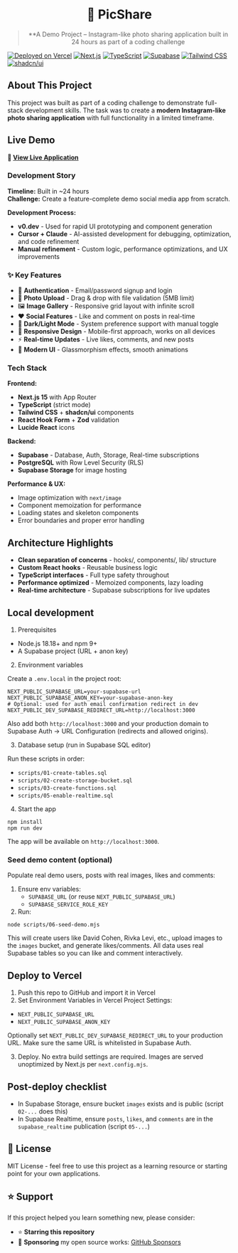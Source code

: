 <div align="center">

# 📸 PicShare

> \*\*A Demo Project – Instagram-like photo sharing application built in 24 hours as part of a coding challenge

</div>

[![Deployed on Vercel](https://img.shields.io/badge/Deployed%20on-Vercel-black?style=for-the-badge&logo=vercel)](https://pics-share.vercel.app)
[![Next.js](https://img.shields.io/badge/Next.js-15-black?style=for-the-badge&logo=next.js)](https://nextjs.org/)
[![TypeScript](https://img.shields.io/badge/TypeScript-5-blue?style=for-the-badge&logo=typescript)](https://www.typescriptlang.org/)
[![Supabase](https://img.shields.io/badge/Supabase-green?style=for-the-badge&logo=supabase)](https://supabase.com/)
[![Tailwind CSS](https://img.shields.io/badge/Tailwind_CSS-38B2AC?style=for-the-badge&logo=tailwind-css)](https://tailwindcss.com/)
[![shadcn/ui](https://img.shields.io/badge/shadcn%2Fui-black?style=for-the-badge)](https://ui.shadcn.com/)

## About This Project

This project was built as part of a coding challenge to demonstrate full-stack development skills. The task was to create a **modern Instagram-like photo sharing application** with full functionality in a limited timeframe.

## Live Demo

**🔗 [View Live Application](https://pics-share.vercel.app)**

### Development Story

**Timeline:** Built in ~24 hours  
**Challenge:** Create a feature-complete demo social media app from scratch.

**Development Process:**

- **v0.dev** - Used for rapid UI prototyping and component generation
- **Cursor + Claude** - AI-assisted development for debugging, optimization, and code refinement
- **Manual refinement** - Custom logic, performance optimizations, and UX improvements

### ✨ Key Features

- 🔐 **Authentication** - Email/password signup and login
- 📸 **Photo Upload** - Drag & drop with file validation (5MB limit)
- 🖼️ **Image Gallery** - Responsive grid layout with infinite scroll
- ❤️ **Social Features** - Like and comment on posts in real-time
- 🌙 **Dark/Light Mode** - System preference support with manual toggle
- 📱 **Responsive Design** - Mobile-first approach, works on all devices
- ⚡ **Real-time Updates** - Live likes, comments, and new posts
- 🎨 **Modern UI** - Glassmorphism effects, smooth animations

### Tech Stack

**Frontend:**

- **Next.js 15** with App Router
- **TypeScript** (strict mode)
- **Tailwind CSS** + **shadcn/ui** components
- **React Hook Form** + **Zod** validation
- **Lucide React** icons

**Backend:**

- **Supabase** - Database, Auth, Storage, Real-time subscriptions
- **PostgreSQL** with Row Level Security (RLS)
- **Supabase Storage** for image hosting

**Performance & UX:**

- Image optimization with `next/image`
- Component memoization for performance
- Loading states and skeleton components
- Error boundaries and proper error handling

## Architecture Highlights

- **Clean separation of concerns** - hooks/, components/, lib/ structure
- **Custom React hooks** - Reusable business logic
- **TypeScript interfaces** - Full type safety throughout
- **Performance optimized** - Memoized components, lazy loading
- **Real-time architecture** - Supabase subscriptions for live updates

## Local development

1. Prerequisites

- Node.js 18.18+ and npm 9+
- A Supabase project (URL + anon key)

2. Environment variables

Create a `.env.local` in the project root:

```
NEXT_PUBLIC_SUPABASE_URL=your-supabase-url
NEXT_PUBLIC_SUPABASE_ANON_KEY=your-supabase-anon-key
# Optional: used for auth email confirmation redirect in dev
NEXT_PUBLIC_DEV_SUPABASE_REDIRECT_URL=http://localhost:3000
```

Also add both `http://localhost:3000` and your production domain to Supabase Auth → URL Configuration (redirects and allowed origins).

3. Database setup (run in Supabase SQL editor)

Run these scripts in order:

- `scripts/01-create-tables.sql`
- `scripts/02-create-storage-bucket.sql`
- `scripts/03-create-functions.sql`
- `scripts/05-enable-realtime.sql`

4. Start the app

```
npm install
npm run dev
```

The app will be available on `http://localhost:3000`.

### Seed demo content (optional)

Populate real demo users, posts with real images, likes and comments:

1. Ensure env variables:
   - `SUPABASE_URL` (or reuse `NEXT_PUBLIC_SUPABASE_URL`)
   - `SUPABASE_SERVICE_ROLE_KEY`
2. Run:

```
node scripts/06-seed-demo.mjs
```

This will create users like David Cohen, Rivka Levi, etc., upload images to the `images` bucket, and generate likes/comments. All data uses real Supabase tables so you can like and comment interactively.

## Deploy to Vercel

1. Push this repo to GitHub and import it in Vercel
2. Set Environment Variables in Vercel Project Settings:

- `NEXT_PUBLIC_SUPABASE_URL`
- `NEXT_PUBLIC_SUPABASE_ANON_KEY`

Optionally set `NEXT_PUBLIC_DEV_SUPABASE_REDIRECT_URL` to your production URL. Make sure the same URL is whitelisted in Supabase Auth.

3. Deploy. No extra build settings are required. Images are served unoptimized by Next.js per `next.config.mjs`.

## Post-deploy checklist

- In Supabase Storage, ensure bucket `images` exists and is public (script `02-...` does this)
- In Supabase Realtime, ensure `posts`, `likes`, and `comments` are in the `supabase_realtime` publication (script `05-...`)

## 📜 License

MIT License - feel free to use this project as a learning resource or starting point for your own applications.

## ⭐ Support

If this project helped you learn something new, please consider:

- ⭐ **Starring this repository**
- 💖 **Sponsoring** my open source works: [GitHub Sponsors](https://github.com/sponsors/AshBuk)
